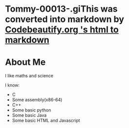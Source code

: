 # Tommy-00013-.giThis was converted into markdown by [Codebeautify.org 's html to markdown](codebeautifufy.org/html-to-markdown)

About Me
========

I like maths and science

I know:

*   C
*   Some assembly(x86-64)
*   C++
*   Some basic python
*   Some basic Java
*   Some basic HTML and Javascript
